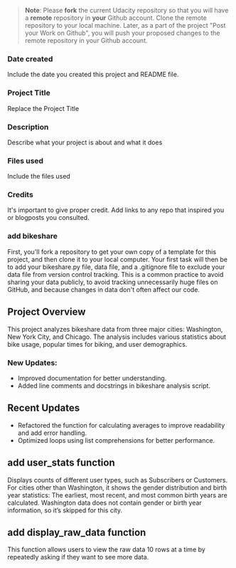 >**Note**: Please **fork** the current Udacity repository so that you will have a **remote** repository in **your** Github account. Clone the remote repository to your local machine. Later, as a part of the project "Post your Work on Github", you will push your proposed changes to the remote repository in your Github account.

### Date created
Include the date you created this project and README file.

### Project Title
Replace the Project Title

### Description
Describe what your project is about and what it does

### Files used
Include the files used

### Credits
It's important to give proper credit. Add links to any repo that inspired you or blogposts you consulted.
### add bikeshare
First, you'll fork a repository to get your own copy of a template for this project, and then clone it to
your local computer. Your first task will then be to add your bikeshare.py file, data file, and a .gitignore 
file to exclude your data file from version control tracking. This is a common practice to avoid sharing your 
data publicly, to avoid tracking unnecessarily huge files on GitHub, and because changes in data don't often affect our code.

## Project Overview

This project analyzes bikeshare data from three major cities: Washington, New York City, and Chicago. The analysis includes various statistics about bike usage, popular times for biking, and user demographics.

### New Updates:
- Improved documentation for better understanding.
- Added line comments and docstrings in bikeshare analysis script.

## Recent Updates
- Refactored the function for calculating averages to improve readability and add error handling.
- Optimized loops using list comprehensions for better performance.

## add user_stats function 
Displays counts of different user types, such as Subscribers or Customers.
For cities other than Washington, it shows the gender distribution and birth year statistics:
The earliest, most recent, and most common birth years are calculated.
Washington data does not contain gender or birth year information, so it’s skipped for this city.

## add display_raw_data function
This function allows users to view the raw data 10 rows at a time by repeatedly asking if they want to see more data.